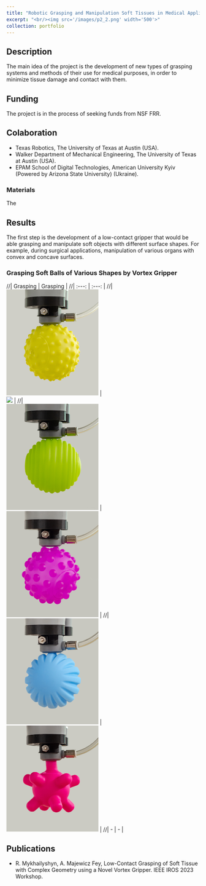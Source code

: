 ```yaml
---
title: "Robotic Grasping and Manipulation Soft Tissues in Medical Applications"
excerpt: "<br/><img src='/images/p2_2.png' width='500'>"
collection: portfolio
---
```

## Description
The main idea of the project is the development of new types of grasping systems and methods of their use for medical purposes, in order to minimize tissue damage and contact with them.

## Funding
The project is in the process of seeking funds from NSF FRR.

## Colaboration
* Texas Robotics, The University of Texas at Austin (USA).
* Walker Department of Mechanical Engineering, The University of Texas at Austin (USA).
* EPAM School of Digital Technologies, American University Kyiv (Powered by Arizona State University) (Ukraine).

### Materials

The


## Results

The first step is the development of a low-contact gripper that would be able grasping and manipulate soft objects with different surface shapes. For example, during surgical applications, manipulation of various organs with convex and concave surfaces.

### Grasping Soft Balls of Various Shapes by Vortex Gripper

//| Grasping | Grasping |
//| :---: | :---: |
//| <br/><img src='/images/vortex/1_1.jpg' width='240'> | <br/><img src='/images/vortex/2.jpg' width='240'>    |
//| <br/><img src='/images/vortex/3_1.jpg' width='240'>  | <br/><img src='/images/vortex/4_2.jpg' width='240'>  |
//| <br/><img src='/images/vortex/5_2.jpg' width='240'>  | <br/><img src='/images/vortex/6_1.jpg' width='240'>  |
//| - | - |


## Publications

* R. Mykhailyshyn, A. Majewicz Fey, Low-Contact Grasping of Soft Tissue with Complex Geometry using a Novel Vortex Gripper. IEEE IROS 2023 Workshop.
